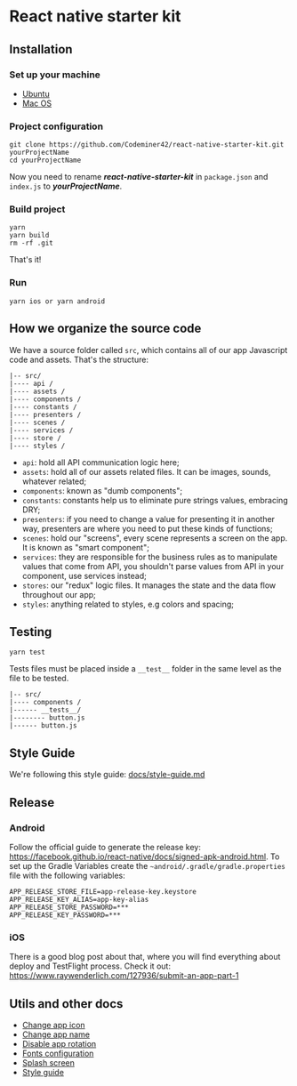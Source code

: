 # React native starter kit

## Installation

### Set up your machine
- [Ubuntu](docs/os-setup/ubuntu.md)
- [Mac OS](docs/os-setup/mac.md)

### Project configuration
```
git clone https://github.com/Codeminer42/react-native-starter-kit.git yourProjectName
cd yourProjectName
```
Now you need to rename ***react-native-starter-kit*** in `package.json` and `index.js` to ***yourProjectName***.

### Build project
```
yarn
yarn build
rm -rf .git
```
That's it!

### Run
```
yarn ios or yarn android
```

## How we organize the source code

We have a source folder called `src`, which contains all of our app Javascript code and assets. That's the structure:

```
|-- src/
|---- api /
|---- assets /
|---- components /
|---- constants /
|---- presenters /
|---- scenes /
|---- services /
|---- store /
|---- styles /
```

- `api`: hold all API communication logic here;
- `assets`: hold all of our assets related files. It can be images, sounds, whatever related;
- `components`: known as "dumb components";
- `constants`: constants help us to eliminate pure strings values, embracing DRY;
- `presenters`: if you need to change a value for presenting it in another way, presenters are where you need to put these kinds of functions;
- `scenes`: hold our "screens", every scene represents a screen on the app. It is known as "smart component";
- `services`: they are responsible for the business rules as to manipulate values that come from API, you shouldn't parse values from API in your component, use services instead;
- `stores`: our "redux" logic files. It manages the state and the data flow throughout our app;
- `styles`: anything related to styles, e.g colors and spacing;

## Testing
```
yarn test
```

Tests files must be placed inside a `__test__` folder in the same level as the file to be tested.
```
|-- src/
|---- components /
|------ __tests__/
|-------- button.js
|------ button.js
```

## Style Guide

We're following this style guide: [docs/style-guide.md](docs/style-guide.md)

## Release
### Android
Follow the official guide to generate the release key: https://facebook.github.io/react-native/docs/signed-apk-android.html.
To set up the Gradle Variables create the `~android/.gradle/gradle.properties` file with the following variables:

```
APP_RELEASE_STORE_FILE=app-release-key.keystore
APP_RELEASE_KEY_ALIAS=app-key-alias
APP_RELEASE_STORE_PASSWORD=***
APP_RELEASE_KEY_PASSWORD=***
```

### iOS
There is a good blog post about that, where you will find everything about deploy and TestFlight process. Check it out: https://www.raywenderlich.com/127936/submit-an-app-part-1

## Utils and other docs
- [Change app icon](docs/app-icon.md)
- [Change app name](docs/change-app-name.md)
- [Disable app rotation](docs/disable-app-rotation.md)
- [Fonts configuration](docs/fonts.md)
- [Splash screen](docs/splash-screen.md)
- [Style guide](docs/style-guide.md)
